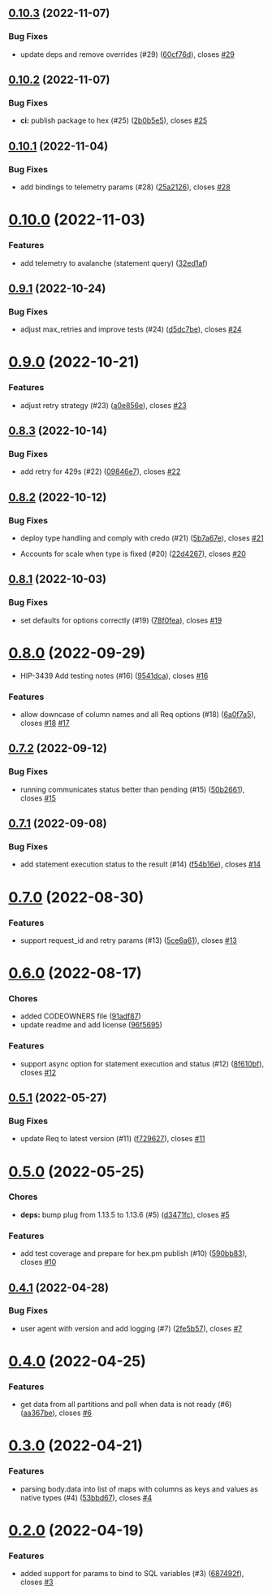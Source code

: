 ## [0.10.3](https://github.com/HGInsights/avalanche/compare/v0.10.2...v0.10.3) (2022-11-07)


### Bug Fixes

* update deps and remove overrides (#29) ([60cf76d](https://github.com/HGInsights/avalanche/commit/60cf76d465ae294a35e7683eac99d25cc5bb5864)), closes [#29](https://github.com/HGInsights/avalanche/issues/29)

## [0.10.2](https://github.com/HGInsights/avalanche/compare/v0.10.1...v0.10.2) (2022-11-07)


### Bug Fixes

* **ci:** publish package to hex (#25) ([2b0b5e5](https://github.com/HGInsights/avalanche/commit/2b0b5e5b101e4dc4c642a7b32c4f9cb6fed0fbe2)), closes [#25](https://github.com/HGInsights/avalanche/issues/25)

## [0.10.1](https://github.com/HGInsights/avalanche/compare/v0.10.0...v0.10.1) (2022-11-04)


### Bug Fixes

* add bindings to telemetry params (#28) ([25a2126](https://github.com/HGInsights/avalanche/commit/25a2126e670ae331e24e2eeec652d3f3f1b9144e)), closes [#28](https://github.com/HGInsights/avalanche/issues/28)

# [0.10.0](https://github.com/HGInsights/avalanche/compare/v0.9.1...v0.10.0) (2022-11-03)


### Features

* add telemetry to avalanche (statement query) ([32ed1af](https://github.com/HGInsights/avalanche/commit/32ed1aff0686b2b64d5c0b865a9b1c7d6b319635))

## [0.9.1](https://github.com/HGInsights/avalanche/compare/v0.9.0...v0.9.1) (2022-10-24)


### Bug Fixes

* adjust max_retries and improve tests (#24) ([d5dc7be](https://github.com/HGInsights/avalanche/commit/d5dc7be54ed3896a35102f49de4153cb8116e943)), closes [#24](https://github.com/HGInsights/avalanche/issues/24)

# [0.9.0](https://github.com/HGInsights/avalanche/compare/v0.8.3...v0.9.0) (2022-10-21)


### Features

* adjust retry strategy (#23) ([a0e856e](https://github.com/HGInsights/avalanche/commit/a0e856e472547bb5d948fb951bb48803dd9d529a)), closes [#23](https://github.com/HGInsights/avalanche/issues/23)

## [0.8.3](https://github.com/HGInsights/avalanche/compare/v0.8.2...v0.8.3) (2022-10-14)


### Bug Fixes

* add retry for 429s (#22) ([09846e7](https://github.com/HGInsights/avalanche/commit/09846e7006a9920c272ea9211a4bf7b8ee5d7525)), closes [#22](https://github.com/HGInsights/avalanche/issues/22)

## [0.8.2](https://github.com/HGInsights/avalanche/compare/v0.8.1...v0.8.2) (2022-10-12)


### Bug Fixes

* deploy type handling and comply with credo (#21) ([5b7a67e](https://github.com/HGInsights/avalanche/commit/5b7a67eb690de8e5627526364cc01e643d831524)), closes [#21](https://github.com/HGInsights/avalanche/issues/21)


* Accounts for scale when type is fixed (#20) ([22d4267](https://github.com/HGInsights/avalanche/commit/22d42679e3288c2f6b47122e01a08117ab8cf35d)), closes [#20](https://github.com/HGInsights/avalanche/issues/20)

## [0.8.1](https://github.com/HGInsights/avalanche/compare/v0.8.0...v0.8.1) (2022-10-03)


### Bug Fixes

* set defaults for options correctly (#19) ([78f0fea](https://github.com/HGInsights/avalanche/commit/78f0fea9c3e0d64dee8108f8bd6c9da55a70b477)), closes [#19](https://github.com/HGInsights/avalanche/issues/19)

# [0.8.0](https://github.com/HGInsights/avalanche/compare/v0.7.2...v0.8.0) (2022-09-29)


* HIP-3439 Add testing notes (#16) ([9541dca](https://github.com/HGInsights/avalanche/commit/9541dcac06fd8f0ce7d9549bb0ecec754b5222ca)), closes [#16](https://github.com/HGInsights/avalanche/issues/16)


### Features

* allow downcase of column names and all Req options (#18) ([6a0f7a5](https://github.com/HGInsights/avalanche/commit/6a0f7a5d1eb0558be2f54b5e5364fb8c410634fd)), closes [#18](https://github.com/HGInsights/avalanche/issues/18) [#17](https://github.com/HGInsights/avalanche/issues/17)

## [0.7.2](https://github.com/HGInsights/avalanche/compare/v0.7.1...v0.7.2) (2022-09-12)


### Bug Fixes

* running communicates status better than pending (#15) ([50b2661](https://github.com/HGInsights/avalanche/commit/50b26618d3e97a1bdf29f7c79d9c8313308b058c)), closes [#15](https://github.com/HGInsights/avalanche/issues/15)

## [0.7.1](https://github.com/HGInsights/avalanche/compare/v0.7.0...v0.7.1) (2022-09-08)


### Bug Fixes

* add statement execution status to the result (#14) ([f54b16e](https://github.com/HGInsights/avalanche/commit/f54b16e515bc4d76d782aebf27b3f43550f3e947)), closes [#14](https://github.com/HGInsights/avalanche/issues/14)

# [0.7.0](https://github.com/HGInsights/avalanche/compare/v0.6.0...v0.7.0) (2022-08-30)


### Features

* support request_id and retry params (#13) ([5ce6a61](https://github.com/HGInsights/avalanche/commit/5ce6a616bb17a2d36effcf727aa9d4c18dfdbfc6)), closes [#13](https://github.com/HGInsights/avalanche/issues/13)

# [0.6.0](https://github.com/HGInsights/avalanche/compare/v0.5.1...v0.6.0) (2022-08-17)


### Chores

* added CODEOWNERS file ([91adf87](https://github.com/HGInsights/avalanche/commit/91adf87168ff2a77d05a41cd926618f4dde9dd0e))
* update readme and add license ([96f5695](https://github.com/HGInsights/avalanche/commit/96f569562932ba06ebaa6aaad17bfd2e4e726cba))


### Features

* support async option for statement execution and status (#12) ([8f610bf](https://github.com/HGInsights/avalanche/commit/8f610bff4717c0d04fe9637f017a13c0ed71ede4)), closes [#12](https://github.com/HGInsights/avalanche/issues/12)

## [0.5.1](https://github.com/HGInsights/avalanche/compare/v0.5.0...v0.5.1) (2022-05-27)


### Bug Fixes

* update Req to latest version (#11) ([f729627](https://github.com/HGInsights/avalanche/commit/f729627f2d0b98913bad08b0bc10f1f4911b64de)), closes [#11](https://github.com/HGInsights/avalanche/issues/11)

# [0.5.0](https://github.com/HGInsights/avalanche/compare/v0.4.1...v0.5.0) (2022-05-25)


### Chores

* **deps:** bump plug from 1.13.5 to 1.13.6 (#5) ([d3471fc](https://github.com/HGInsights/avalanche/commit/d3471fce069953a399a5aa9352a775bec0881e4e)), closes [#5](https://github.com/HGInsights/avalanche/issues/5)


### Features

* add test coverage and prepare for hex.pm publish (#10) ([590bb83](https://github.com/HGInsights/avalanche/commit/590bb83520de1bdbc300082dbf9065482bc43768)), closes [#10](https://github.com/HGInsights/avalanche/issues/10)

## [0.4.1](https://github.com/HGInsights/avalanche/compare/v0.4.0...v0.4.1) (2022-04-28)


### Bug Fixes

* user agent with version and add logging (#7) ([2fe5b57](https://github.com/HGInsights/avalanche/commit/2fe5b571d1ae6eaab012e60b500ba64fdba7e295)), closes [#7](https://github.com/HGInsights/avalanche/issues/7)

# [0.4.0](https://github.com/HGInsights/avalanche/compare/v0.3.0...v0.4.0) (2022-04-25)


### Features

* get data from all partitions and poll when data is not ready (#6) ([aa367be](https://github.com/HGInsights/avalanche/commit/aa367be9157463306e16ec6025a2ca605840937f)), closes [#6](https://github.com/HGInsights/avalanche/issues/6)

# [0.3.0](https://github.com/HGInsights/avalanche/compare/v0.2.0...v0.3.0) (2022-04-21)


### Features

* parsing body.data into list of maps with columns as keys and values as native types (#4) ([53bbd67](https://github.com/HGInsights/avalanche/commit/53bbd6739910a329a90fd7d414c35e56dc25bc46)), closes [#4](https://github.com/HGInsights/avalanche/issues/4)

# [0.2.0](https://github.com/HGInsights/avalanche/compare/v0.1.0...v0.2.0) (2022-04-19)


### Features

* added support for params to bind to SQL variables (#3) ([687492f](https://github.com/HGInsights/avalanche/commit/687492fede3fbe35721abcc9f408e35895d4cae8)), closes [#3](https://github.com/HGInsights/avalanche/issues/3)
